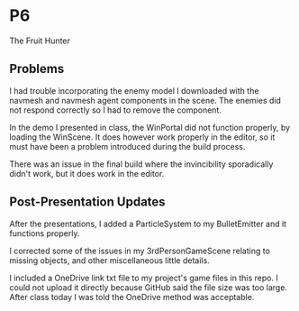 # P6
 The Fruit Hunter

## Problems

I had trouble incorporating the enemy model I downloaded with the navmesh and navmesh agent components in the scene. The enemies did not respond correctly so I had to remove the component.

In the demo I presented in class, the WinPortal did not function properly, by loading the WinScene. It does however work properly in the editor, so it must have been a problem introduced during the build process.

There was an issue in the final build where the invincibility sporadically didn't work, but it does work in the editor.

## Post-Presentation Updates

After the presentations, I added a ParticleSystem to my BulletEmitter and it functions properly.

I corrected some of the issues in my 3rdPersonGameScene relating to missing objects, and other miscellaneous little details.

I included a OneDrive link txt file to my project's game files in this repo. I could not upload it directly because GitHub said the file size was too large. After class today I was told the OneDrive method was acceptable.

